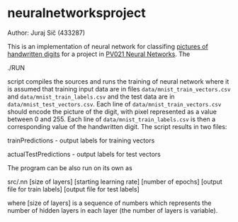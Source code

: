 # neuralnetworksproject

Author: Juraj Síč (433287)

This is an implementation of neural network for classifing [pictures of handwritten digits](http://yann.lecun.com/exdb/mnist/) for a project in [PV021 Neural Networks](https://is.muni.cz/predmet/fi/podzim2020/PV021). The

./RUN

script compiles the sources and runs the training of neural network where it is assumed that training input data are in files `data/mnist_train_vectors.csv` and `data/mnist_train_labels.csv` and the test data are in `data/mnist_test_vectors.csv`. Each line of `data/mnist_train_vectors.csv` should encode the picture of the digit, with pixel represented as a value between 0 and 255. Each line of `data/mnist_train_labels.csv` is then a corresponding value of the handwritten digit. The script results in two files:

trainPredictions - output labels for training vectors

actualTestPredictions - output labels for test vectors

The program can be also run on its own as

src/.nn [size of layers] [starting learning rate] [number of epochs] [output file for train labels] [output file for test labels]

where [size of layers] is a sequence of numbers which represents the number of hidden layers in each layer (the number of layers is variable).
